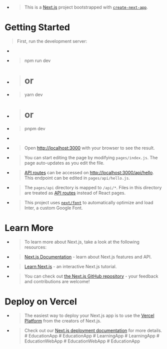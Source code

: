 - >This is a [Next.js](https://nextjs.org/) project bootstrapped with [`create-next-app`](https://github.com/vercel/next.js/tree/canary/packages/create-next-app).

# Getting Started
 >First, run the development server:

- >```bash
- >npm run dev
- ># or
- >yarn dev
- ># or
- >pnpm dev
- >```

- >Open [http://localhost:3000](http://localhost:3000) with your browser to see the result.

- >You can start editing the page by modifying `pages/index.js`. The page auto-updates as you edit the file.

- >[API routes](https://nextjs.org/docs/api-routes/introduction) can be accessed on [http://localhost:3000/api/hello](http://localhost:3000/api/hello). This endpoint can be edited in `pages/api/hello.js`.

- >The `pages/api` directory is mapped to `/api/*`. Files in this directory are treated as [API routes](https://nextjs.org/docs/api-routes/introduction) instead of React pages.

- >This project uses [`next/font`](https://nextjs.org/docs/basic-features/font-optimization) to automatically optimize and load Inter, a custom Google Font.

# Learn More

- >To learn more about Next.js, take a look at the following resources:

- >[Next.js Documentation](https://nextjs.org/docs) - learn about Next.js features and API.
- >[Learn Next.js](https://nextjs.org/learn) - an interactive Next.js tutorial.

- >You can check out [the Next.js GitHub repository](https://github.com/vercel/next.js/) - your feedback and contributions are welcome!

# Deploy on Vercel

- >The easiest way to deploy your Next.js app is to use the [Vercel Platform](https://vercel.com/new?utm_medium=default-template&filter=next.js&utm_source=create-next-app&utm_campaign=create-next-app-readme) from the creators of Next.js.

- >Check out our [Next.js deployment documentation](https://nextjs.org/docs/deployment) for more details.
#   E d u c a t i o n A p p 
 
 #   E d u c a t i o n A p p 
 
 #   L e a r n i n g A p p 
 
 #   L e a r n i n g A p p 
 
 #   E d u c a t i o n W e b A p p 
 
 #   E d u c a t i o n W e b A p p 
 
 #   E d u c a t i o n A p p 
 
 